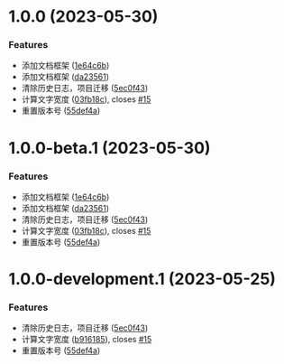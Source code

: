 # 1.0.0 (2023-05-30)


### Features

* 添加文档框架 ([1e64c6b](https://github.com/NI-Web-Infra-Team/common-utils/commit/1e64c6b89b9e63c528086d4a88427a515f63d97e))
* 添加文档框架 ([da23561](https://github.com/NI-Web-Infra-Team/common-utils/commit/da23561d0d15c4a86b48cf52e795476e6c49a2ad))
* 清除历史日志，项目迁移 ([5ec0f43](https://github.com/NI-Web-Infra-Team/common-utils/commit/5ec0f435f781a51e9014640907bb8fe80a70d1ec))
* 计算文字宽度 ([03fb18c](https://github.com/NI-Web-Infra-Team/common-utils/commit/03fb18c06c0b1f73981f6d69df718d55b06a5d92)), closes [#15](https://github.com/NI-Web-Infra-Team/common-utils/issues/15)
* 重置版本号 ([55def4a](https://github.com/NI-Web-Infra-Team/common-utils/commit/55def4acc2d3cf528f8103b08a7970e6213504ae))

# 1.0.0-beta.1 (2023-05-30)


### Features

* 添加文档框架 ([1e64c6b](https://github.com/NI-Web-Infra-Team/common-utils/commit/1e64c6b89b9e63c528086d4a88427a515f63d97e))
* 添加文档框架 ([da23561](https://github.com/NI-Web-Infra-Team/common-utils/commit/da23561d0d15c4a86b48cf52e795476e6c49a2ad))
* 清除历史日志，项目迁移 ([5ec0f43](https://github.com/NI-Web-Infra-Team/common-utils/commit/5ec0f435f781a51e9014640907bb8fe80a70d1ec))
* 计算文字宽度 ([03fb18c](https://github.com/NI-Web-Infra-Team/common-utils/commit/03fb18c06c0b1f73981f6d69df718d55b06a5d92)), closes [#15](https://github.com/NI-Web-Infra-Team/common-utils/issues/15)
* 重置版本号 ([55def4a](https://github.com/NI-Web-Infra-Team/common-utils/commit/55def4acc2d3cf528f8103b08a7970e6213504ae))

# 1.0.0-development.1 (2023-05-25)


### Features

* 清除历史日志，项目迁移 ([5ec0f43](https://github.com/NI-Web-Infra-Team/common-utils/commit/5ec0f435f781a51e9014640907bb8fe80a70d1ec))
* 计算文字宽度 ([b916185](https://github.com/NI-Web-Infra-Team/common-utils/commit/b9161853527356b36ae1af906a47ef237416671d)), closes [#15](https://github.com/NI-Web-Infra-Team/common-utils/issues/15)
* 重置版本号 ([55def4a](https://github.com/NI-Web-Infra-Team/common-utils/commit/55def4acc2d3cf528f8103b08a7970e6213504ae))
